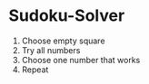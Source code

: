 # Sudoku-Solver

1. Choose empty square
2. Try all numbers
3. Choose one number that works
4. Repeat
